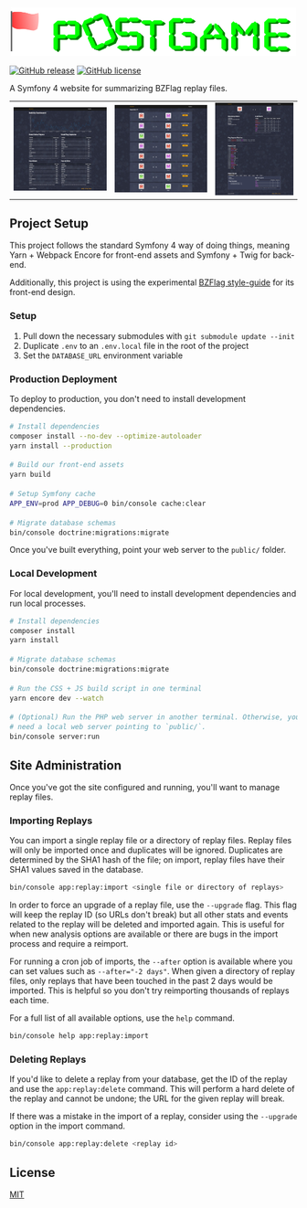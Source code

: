 <p align="center"><a href="http://postgame.allejo.org/" target="_blank">
    <img src="./assets/images/logo.svg" width="500" />
</a></p>

[![GitHub release](https://img.shields.io/github/v/release/allejo/postgame?include_prereleases)](https://github.com/allejo/postgame/releases/latest)
[![GitHub license](https://img.shields.io/github/license/allejo/postgame)](https://github.com/allejo/postgame/blob/master/LICENSE.md)

A Symfony 4 website for summarizing BZFlag replay files.

<table>
<tr>
<td><img src=".github/assets/postgame-homepage.jpg" alt="Homepage of this application"></td>
<td><img src=".github/assets/postgame-replay-list.jpg" alt="List view of available replays"></td>
<td><img src=".github/assets/postgame-replay-show.jpg" alt="Summary view of single replay"></td>
</tr>
</table>

## Project Setup

This project follows the standard Symfony 4 way of doing things, meaning Yarn + Webpack Encore for front-end assets and Symfony + Twig for back-end.

Additionally, this project is using the experimental [BZFlag style-guide](https://github.com/BZFlag-Dev/style-guide) for its front-end design.

### Setup

1. Pull down the necessary submodules with `git submodule update --init`
2. Duplicate `.env` to an `.env.local` file in the root of the project
3. Set the `DATABASE_URL` environment variable

### Production Deployment

To deploy to production, you don't need to install development dependencies.

```bash
# Install dependencies
composer install --no-dev --optimize-autoloader
yarn install --production

# Build our front-end assets
yarn build

# Setup Symfony cache
APP_ENV=prod APP_DEBUG=0 bin/console cache:clear

# Migrate database schemas
bin/console doctrine:migrations:migrate
```

Once you've built everything, point your web server to the `public/` folder.

### Local Development

For local development, you'll need to install development dependencies and run local processes.

```bash
# Install dependencies
composer install
yarn install

# Migrate database schemas
bin/console doctrine:migrations:migrate

# Run the CSS + JS build script in one terminal
yarn encore dev --watch

# (Optional) Run the PHP web server in another terminal. Otherwise, you'll
# need a local web server pointing to `public/`.
bin/console server:run
```

## Site Administration

Once you've got the site configured and running, you'll want to manage replay files.

### Importing Replays

You can import a single replay file or a directory of replay files. Replay files will only be imported once and duplicates will be ignored. Duplicates are determined by the SHA1 hash of the file; on import, replay files have their SHA1 values saved in the database.

```bash
bin/console app:replay:import <single file or directory of replays>
```

In order to force an upgrade of a replay file, use the `--upgrade` flag. This flag will keep the replay ID (so URLs don't break) but all other stats and events related to the replay will be deleted and imported again. This is useful for when new analysis options are available or there are bugs in the import process and require a reimport.

For running a cron job of imports, the `--after` option is available where you can set values such as `--after="-2 days"`. When given a directory of replay files, only replays that have been touched in the past 2 days would be imported. This is helpful so you don't try reimporting thousands of replays each time.

For a full list of all available options, use the `help` command.

```bash
bin/console help app:replay:import
```

### Deleting Replays

If you'd like to delete a replay from your database, get the ID of the replay and use the `app:replay:delete` command. This will perform a hard delete of the replay and cannot be undone; the URL for the given replay will break.

If there was a mistake in the import of a replay, consider using the `--upgrade` option in the import command.

```bash
bin/console app:replay:delete <replay id>
```

## License

[MIT](./LICENSE.md)
